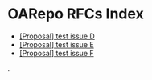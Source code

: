 # OARepo RFCs Index

<!--
  The part between --ts-- and --te-- comments are automatically
  ovewritten by GHaction "update index.md" trigerred by push
-->
<!--ts-->
* [[Proposal] test issue D](../../rfc-19/docs/0019-test-issue-d.md)
* [[Proposal] test issue E](../../rfc-24/docs/0024-test-issue-e.md)
* [[Proposal] test issue F](../../rfc-26/docs/0026-test-issue-f.md)
<!--te-->

.
